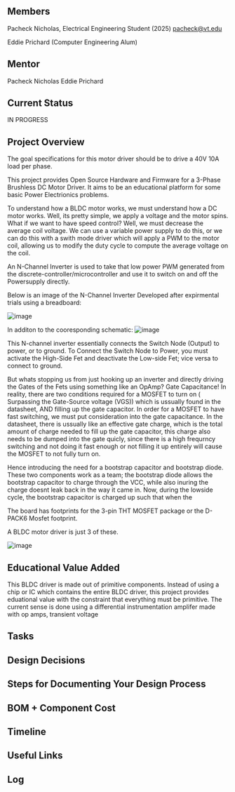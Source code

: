## Members
Pacheck Nicholas, Electrical Engineering Student (2025)
pacheck@vt.edu

Eddie Prichard (Computer Engineering Alum)

## Mentor
Pacheck Nicholas
Eddie Prichard

## Current Status
IN PROGRESS

## Project Overview

The goal specifications for this motor driver should be to drive a 40V 10A load per phase. 

This project provides Open Source Hardware and Firmware for a 3-Phase Brushless DC Motor Driver. It aims to be an educational platform for some basic Power Electrionics problems.

To understand how a BLDC motor works, we must understand how a DC motor works. Well, its pretty simple, we apply a voltage and the motor spins. What if we want to have speed control? 
Well, we must decrease the average coil voltage. We can use a variable power supply to do this, or we can do this with a swith mode driver which will apply a PWM to the motor coil, allowing us to modify the duty cycle to compute the average voltage on the coil. 

An N-Channel Inverter is used to take that low power PWM generated from the discrete-controller/microcontroller and use it to switch on and off the Powersupply directly.


Below is an image of the N-Channel Inverter Developed after expirmental trials using a breadboard:

![image](https://github.com/user-attachments/assets/25ce9b4f-0bd3-4961-82af-debf6f43ea7e)

In additon to the cooresponding schematic:
![image](https://github.com/user-attachments/assets/bb9370cb-dcc5-447f-b111-a4fa37e59ae6)

This N-channel inverter essentially connects the Switch Node (Output) to power, or to ground. To Connect the Switch Node to Power, you must activate the High-Side Fet and deactivate the Low-side Fet; vice versa to connect to ground. 

But whats stopping us from just hooking up an inverter and directly driving the Gates of the Fets using something like an OpAmp? Gate Capacitance! In reality, there are two conditions required for a MOSFET to turn on ( Surpassing the Gate-Source voltage (VGS)) which is ussually found in the datasheet, AND filling up the gate capacitor. In order for a MOSFET to have fast switching, we must put consideration into the gate capacitance. In the datasheet, there is ussually like an effective gate charge, which is the total amount of charge needed to fill up the gate capacitor, this charge also needs to be dumped into the gate quicly, since there is a high frequrncy switching and not doing it fast enough or not filling it up entirely will cause the MOSFET to not fully turn on. 

Hence introducing the need for a bootstrap capacitor and bootstrap diode. These two components work as a team; the bootstrap diode allows the bootstrap capacitor to charge through the VCC, while also inuring the charge doesnt leak back in the way it came in. Now, during the lowside cycle, the bootstrap capacitor is charged up such that when the

The board has footprints for the 3-pin THT MOSFET package or the D-PACK6 Mosfet footprint.

A BLDC motor driver is just 3 of these. 

![image](https://github.com/user-attachments/assets/c6c0ecef-3594-4565-935a-c865fe14f61e)



## Educational Value Added
This BLDC driver is made out of primitive components. Instead of using a chip or IC which contains the entire BLDC driver, this project provides eduational value with the constraint that everything must be primitive. The current sense is done using a differential instrumentation amplifer made with op amps, transient voltage 


## Tasks

<!-- Your Text Here. You may work with your mentor on this later when they are assigned -->

## Design Decisions

<!-- Your Text Here. You may work with your mentor on this later when they are assigned -->


## Steps for Documenting Your Design Process

<!-- Your Text Here. You may work with your mentor on this later when they are assigned -->

## BOM + Component Cost

<!-- Your Text Here. You may work with your mentor on this later when they are assigned -->

## Timeline

<!-- Your Text Here. You may work with your mentor on this later when they are assigned -->

## Useful Links

<!-- Your Text Here. You may work with your mentor on this later when they are assigned -->

## Log

<!-- Your Text Here. You may work with your mentor on this later when they are assigned -->
